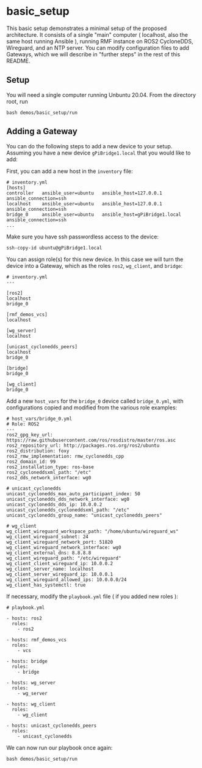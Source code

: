# basic_setup

This basic setup demonstrates a minimal setup of the proposed architecture. It consists of a single "main" computer ( localhost, also the same host running Ansible ), running RMF instance on ROS2 CycloneDDS, Wireguard, and an NTP server. You can modify configuration files to add Gateways, which we will describe in "further steps" in the rest of this README.

## Setup
You will need a single computer running Unbuntu 20.04. From the directory root, run
```
bash demos/basic_setup/run
```

## Adding a Gateway
You can do the following steps to add a new device to your setup. Assuming you have a new device `gPiBridge1.local` that you would like to add:


First, you can add a new host in the `inventory` file:
```
# inventory.yml
[hosts]
controller   ansible_user=ubuntu   ansible_host=127.0.0.1   ansible_connection=ssh  
localhost    ansible_user=ubuntu   ansible_host=127.0.0.1   ansible_connection=ssh  
bridge_0     ansible_user=ubuntu   ansible_host=gPiBridge1.local  ansible_connection=ssh
...

```

Make sure you have ssh passwordless access to the device:
```
ssh-copy-id ubuntu@gPiBridge1.local
```

You can assign role(s) for this new device. In this case we will turn the device into a Gateway, which as the roles `ros2`, `wg_client`, and `bridge`:

```
# inventory.yml
---

[ros2]
localhost
bridge_0

[rmf_demos_vcs]
localhost  

[wg_server]
localhost

[unicast_cyclonedds_peers]
localhost
bridge_0

[bridge]
bridge_0

[wg_client]
bridge_0
```

Add a new `host_vars` for the `bridge_0` device called `bridge_0.yml`, with configurations copied and modified from the various role examples:
```
# host_vars/bridge_0.yml
# Role: ROS2
---
ros2_gpg_key_url: https://raw.githubusercontent.com/ros/rosdistro/master/ros.asc            
ros2_repository_url: http://packages.ros.org/ros2/ubuntu
ros2_distribution: foxy
ros2_rmw_implementation: rmw_cyclonedds_cpp          
ros2_domain_id: 99
ros2_installation_type: ros-base
ros2_cycloneddsxml_path: "/etc"
ros2_dds_network_interface: wg0           

# unicast_cyclonedds
unicast_cyclonedds_max_auto_participant_index: 50             
unicast_cyclonedds_dds_network_interface: wg0             
unicast_cyclonedds_dds_ip: 10.0.0.2
unicast_cyclonedds_cycloneddsxml_path: "/etc"
unicast_cyclonedds_group_name: "unicast_cyclonedds_peers"

# wg_client
wg_client_wireguard_workspace_path: "/home/ubuntu/wireguard_ws"          
wg_client_wireguard_subnet: 24                                            
wg_client_wireguard_network_port: 51820
wg_client_wireguard_network_interface: wg0
wg_client_external_dns: 8.8.8.8
wg_client_wireguard_path: "/etc/wireguard"                               
wg_client_client_wireguard_ip: 10.0.0.2
wg_client_server_name: localhost
wg_client_server_wireguard_ip: 10.0.0.1                
wg_client_wireguard_allowed_ips: 10.0.0.0/24           
wg_client_has_systemctl: true
```

If necessary, modify the `playbook.yml` file ( if you added new roles ):
```
# playbook.yml

- hosts: ros2
  roles:
    - ros2

- hosts: rmf_demos_vcs
  roles:
    - vcs

- hosts: bridge
  roles:
    - bridge

- hosts: wg_server
  roles:
    - wg_server

- hosts: wg_client
  roles:
    - wg_client

- hosts: unicast_cyclonedds_peers
  roles:
    - unicast_cyclonedds
```


We can now run our playbook once again:
```
bash demos/basic_setup/run
```

